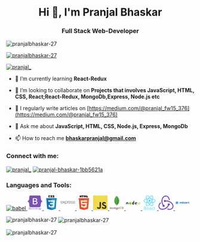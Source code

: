 <h1 align="center">Hi 👋, I'm Pranjal Bhaskar</h1>
<h3 align="center">Full Stack Web-Developer</h3>

<p align="left"> <img src="https://komarev.com/ghpvc/?username=pranjalbhaskar-27&label=Profile%20views&color=0e75b6&style=flat" alt="pranjalbhaskar-27" /> </p>

<p align="left"> <a href="https://github.com/ryo-ma/github-profile-trophy"><img src="https://github-profile-trophy.vercel.app/?username=pranjalbhaskar-27" alt="pranjalbhaskar-27" /></a> </p>

<p align="left"> <a href="https://twitter.com/pranjal_" target="blank"><img src="https://img.shields.io/twitter/follow/pranjal_?logo=twitter&style=for-the-badge" alt="pranjal_" /></a> </p>

- 🌱 I’m currently learning **React-Redux**

- 👯 I’m looking to collaborate on **Projects that involves JavaScript, HTML, CSS, React;React-Redux, MongoDb,Express, Node.js etc**

- 📝 I regularly write articles on [https://medium.com/@pranjal_fw15_376](https://medium.com/@pranjal_fw15_376)

- 💬 Ask me about **JavaScript, HTML, CSS, Node.js, Express, MongoDb**

- 📫 How to reach me **bhaskarpranjal@gmail.com**

<h3 align="left">Connect with me:</h3>
<p align="left">
<a href="https://twitter.com/pranjal_" target="blank"><img align="center" src="https://raw.githubusercontent.com/rahuldkjain/github-profile-readme-generator/master/src/images/icons/Social/twitter.svg" alt="pranjal_" height="30" width="40" /></a>
<a href="https://linkedin.com/in/pranjal-bhaskar-1bb5621a" target="blank"><img align="center" src="https://raw.githubusercontent.com/rahuldkjain/github-profile-readme-generator/master/src/images/icons/Social/linked-in-alt.svg" alt="pranjal-bhaskar-1bb5621a" height="30" width="40" /></a>
</p>

<h3 align="left">Languages and Tools:</h3>
<p align="left"> <a href="https://babeljs.io/" target="_blank" rel="noreferrer"> <img src="https://www.vectorlogo.zone/logos/babeljs/babeljs-icon.svg" alt="babel" width="40" height="40"/> </a> <a href="https://getbootstrap.com" target="_blank" rel="noreferrer"> <img src="https://raw.githubusercontent.com/devicons/devicon/master/icons/bootstrap/bootstrap-plain-wordmark.svg" alt="bootstrap" width="40" height="40"/> </a> <a href="https://www.w3schools.com/css/" target="_blank" rel="noreferrer"> <img src="https://raw.githubusercontent.com/devicons/devicon/master/icons/css3/css3-original-wordmark.svg" alt="css3" width="40" height="40"/> </a> <a href="https://expressjs.com" target="_blank" rel="noreferrer"> <img src="https://raw.githubusercontent.com/devicons/devicon/master/icons/express/express-original-wordmark.svg" alt="express" width="40" height="40"/> </a> <a href="https://www.w3.org/html/" target="_blank" rel="noreferrer"> <img src="https://raw.githubusercontent.com/devicons/devicon/master/icons/html5/html5-original-wordmark.svg" alt="html5" width="40" height="40"/> </a> <a href="https://developer.mozilla.org/en-US/docs/Web/JavaScript" target="_blank" rel="noreferrer"> <img src="https://raw.githubusercontent.com/devicons/devicon/master/icons/javascript/javascript-original.svg" alt="javascript" width="40" height="40"/> </a> <a href="https://www.mongodb.com/" target="_blank" rel="noreferrer"> <img src="https://raw.githubusercontent.com/devicons/devicon/master/icons/mongodb/mongodb-original-wordmark.svg" alt="mongodb" width="40" height="40"/> </a> <a href="https://nodejs.org" target="_blank" rel="noreferrer"> <img src="https://raw.githubusercontent.com/devicons/devicon/master/icons/nodejs/nodejs-original-wordmark.svg" alt="nodejs" width="40" height="40"/> </a> <a href="https://reactjs.org/" target="_blank" rel="noreferrer"> <img src="https://raw.githubusercontent.com/devicons/devicon/master/icons/react/react-original-wordmark.svg" alt="react" width="40" height="40"/> </a> <a href="https://redux.js.org" target="_blank" rel="noreferrer"> <img src="https://raw.githubusercontent.com/devicons/devicon/master/icons/redux/redux-original.svg" alt="redux" width="40" height="40"/> </a> <a href="https://webpack.js.org" target="_blank" rel="noreferrer"> <img src="https://raw.githubusercontent.com/devicons/devicon/d00d0969292a6569d45b06d3f350f463a0107b0d/icons/webpack/webpack-original-wordmark.svg" alt="webpack" width="40" height="40"/> </a> </p>

<p><img align="left" src="https://github-readme-stats.vercel.app/api/top-langs?username=pranjalbhaskar-27&show_icons=true&locale=en&layout=compact" alt="pranjalbhaskar-27" /></p>

<p>&nbsp;<img align="center" src="https://github-readme-stats.vercel.app/api?username=pranjalbhaskar-27&show_icons=true&locale=en" alt="pranjalbhaskar-27" /></p>

<p><img align="center" src="https://github-readme-streak-stats.herokuapp.com/?user=pranjalbhaskar-27&" alt="pranjalbhaskar-27" /></p>
